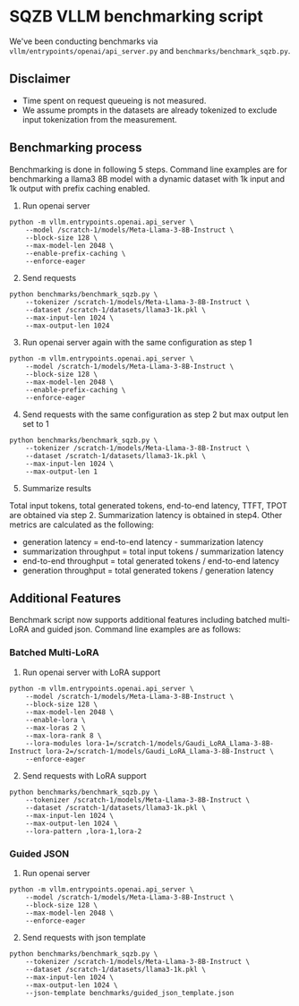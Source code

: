 # SQZB VLLM benchmarking script

We've been conducting benchmarks via `vllm/entrypoints/openai/api_server.py` and `benchmarks/benchmark_sqzb.py`.

## Disclaimer
* Time spent on request queueing is not measured.
* We assume prompts in the datasets are already tokenized to exclude input tokenization from the measurement. 

## Benchmarking process
Benchmarking is done in following 5 steps. Command line examples are for benchmarking a llama3 8B model with a dynamic dataset with 1k input and 1k output with prefix caching enabled.

1. Run openai server
```
python -m vllm.entrypoints.openai.api_server \
    --model /scratch-1/models/Meta-Llama-3-8B-Instruct \
    --block-size 128 \
    --max-model-len 2048 \
    --enable-prefix-caching \
    --enforce-eager
```

2. Send requests
```
python benchmarks/benchmark_sqzb.py \
    --tokenizer /scratch-1/models/Meta-Llama-3-8B-Instruct \
    --dataset /scratch-1/datasets/llama3-1k.pkl \
    --max-input-len 1024 \
    --max-output-len 1024
```

3. Run openai server again with the same configuration as step 1
```
python -m vllm.entrypoints.openai.api_server \
    --model /scratch-1/models/Meta-Llama-3-8B-Instruct \
    --block-size 128 \
    --max-model-len 2048 \
    --enable-prefix-caching \
    --enforce-eager
```

4. Send requests with the same configuration as step 2 but max output len set to 1
```
python benchmarks/benchmark_sqzb.py \
    --tokenizer /scratch-1/models/Meta-Llama-3-8B-Instruct \
    --dataset /scratch-1/datasets/llama3-1k.pkl \
    --max-input-len 1024 \
    --max-output-len 1
```

5. Summarize results

Total input tokens, total generated tokens, end-to-end latency, TTFT, TPOT are obtained via step 2. Summarization latency is obtained in step4. Other metrics are calculated as the following:
* generation latency = end-to-end latency - summarization latency
* summarization throughput = total input tokens / summarization latency
* end-to-end throughput = total generated tokens / end-to-end latency
* generation throughput = total generated tokens / generation latency


## Additional Features
Benchmark script now supports additional features including batched multi-LoRA and guided json. Command line examples are as follows:

### Batched Multi-LoRA
1. Run openai server with LoRA support
```
python -m vllm.entrypoints.openai.api_server \
    --model /scratch-1/models/Meta-Llama-3-8B-Instruct \
    --block-size 128 \
    --max-model-len 2048 \
    --enable-lora \
    --max-loras 2 \
    --max-lora-rank 8 \
    --lora-modules lora-1=/scratch-1/models/Gaudi_LoRA_Llama-3-8B-Instruct lora-2=/scratch-1/models/Gaudi_LoRA_Llama-3-8B-Instruct \
    --enforce-eager
```

2. Send requests with LoRA support
```
python benchmarks/benchmark_sqzb.py \
    --tokenizer /scratch-1/models/Meta-Llama-3-8B-Instruct \
    --dataset /scratch-1/datasets/llama3-1k.pkl \
    --max-input-len 1024 \
    --max-output-len 1024 \
    --lora-pattern ,lora-1,lora-2
```

### Guided JSON
1. Run openai server
```
python -m vllm.entrypoints.openai.api_server \
    --model /scratch-1/models/Meta-Llama-3-8B-Instruct \
    --block-size 128 \
    --max-model-len 2048 \
    --enforce-eager
```

2. Send requests with json template
```
python benchmarks/benchmark_sqzb.py \
    --tokenizer /scratch-1/models/Meta-Llama-3-8B-Instruct \
    --dataset /scratch-1/datasets/llama3-1k.pkl \
    --max-input-len 1024 \
    --max-output-len 1024 \
    --json-template benchmarks/guided_json_template.json
```
